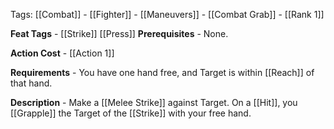 Tags: [[Combat]] - [[Fighter]] - [[Maneuvers]] - [[Combat Grab]] - [[Rank 1]]

**Feat Tags** - [[Strike]] [[Press]]
**Prerequisites** - None.

**Action Cost** - [[Action 1]] 

**Requirements** - You have one hand free, and Target is within [[Reach]] of that hand.

**Description** - Make a [[Melee Strike]] against Target. On a [[Hit]], you [[Grapple]] the Target of the [[Strike]] with your free hand.

